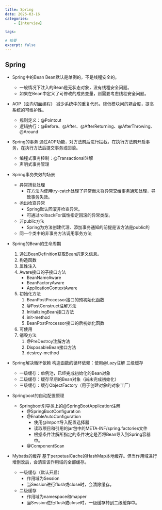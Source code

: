 ```yaml
---
title: Spring
date: 2025-03-16
categories: 
    - [Interview]

tags: 

# 摘要
excerpt: false
---
```


## Spring
- Spring中的Bean
Bean默认是单例的，不是线程安全的。
    - 一般情况下注入的Bean是无状态对象，没有线程安全问题。
    - 如果在Bean中定义了可修改的成员变量，则需要考虑线程安全问题。

- AOP（面向切面编程）
减少系统中的重复代码，降低模块间的耦合度，提高系统的可维护性。
    - 规则定义：@Pointcut
    - 逻辑执行：@Before、@After、@AfterReturning、@AfterThrowing、@Around

- Spring的事务
通过AOP功能，对方法前后进行拦截，在执行方法前开启事务，在执行方法后提交事务或回滚。
    - 编程式事务控制：@Transactional注解
    - 声明式事务管理

- Spring事务失效的场景
    - 异常捕获处理
        - 在方法内使用try-catch处理了异常而未将异常交给事务通知处理，导致事务失效。
    - 抛出检查异常
        - Spring默认回滚非检查异常。
        - 可通过rollbackFor属性指定回滚的异常类型。
    - 非public方法
        - Spring为方法创建代理、添加事务通知的前提是该方法是public的
    - 同一个类中的非事务方法调用事务方法

- Spring的Bean的生命周期
    1. 通过BeanDefinition获取Bean的定义信息。
    2. 构造函数
    3. 属性注入
    4. Aware接口的子接口方法
        - BeanNameAware
        - BeanFactoryAware
        - ApplicationContextAware
    5. 初始化方法
        1. BeanPostProcessor接口的预初始化函数
        2. @PostConstruct注解方法
        3. InitializingBean接口方法
        4. init-method
        5. BeanPostProcessor接口的后初始化函数
    6. 可使用
    7. 销毁方法
        1. @PreDestroy注解方法
        2. DisposableBean接口方法
        3. destroy-method

- Spring解决循环依赖
构造函数的循环依赖：使用@Lazy注解
三级缓存
    - 一级缓存：单例池，已经完成初始化的Bean对象
    - 二级缓存：缓存早期的Bean对象（尚未完成初始化）
    - 三级缓存：缓存ObjectFactory（用于创建对象的对象工厂）

- Springboot的自动配置原理
    - Springboot引导类上的@SpringBootApplication注解
        - @SpringBootConfiguration
        - @EnableAutoConfiguration
            - 使用@Import导入配置选择器
            - 读取项目和引用的jar包中的META-INF/spring.factories文件
            - 根据条件注解所指定的条件决定是否将Bean导入到Spring容器中。
        - @ComponentScan

- Mybatis的缓存
基于perpetualCache的HashMap本地缓存。但当作用域进行增删改后，会清空该作用域的全部缓存。
    - 一级缓存（默认开启）
        - 作用域为Session
        - 当Session进行flush或close时，会清除缓存。
    - 二级缓存
        - 作用域为namespace和mapper
        - 当Session进行flush或close时，一级缓存转到二级缓存中。